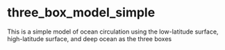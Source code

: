# three_box_model_simple
This is a simple model of ocean circulation using the low-latitude surface, high-latitude surface, and deep ocean as the three boxes
